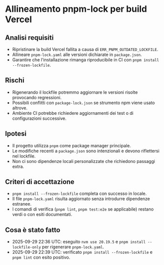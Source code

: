 # Allineamento pnpm-lock per build Vercel

## Analisi requisiti
- Ripristinare la build Vercel fallita a causa di `ERR_PNPM_OUTDATED_LOCKFILE`.
- Allineare `pnpm-lock.yaml` alle versioni dichiarate in `package.json`.
- Garantire che l'installazione rimanga riproducibile in CI con `pnpm install --frozen-lockfile`.

## Rischi
- Rigenerando il lockfile potremmo aggiornare le versioni risolte provocando regressioni.
- Possibili conflitti con `package-lock.json` se strumento npm viene usato altrove.
- Ambiente CI potrebbe richiedere aggiornamenti dei test o di configurazioni successive.

## Ipotesi
- Il progetto utilizza `pnpm` come package manager principale.
- Le modifiche recenti a `package.json` sono intenzionali e devono riflettersi nel lockfile.
- Non ci sono dipendenze locali personalizzate che richiedono passaggi extra.

## Criteri di accettazione
- `pnpm install --frozen-lockfile` completa con successo in locale.
- Il file `pnpm-lock.yaml` risulta aggiornato senza introdurre dipendenze estranee.
- I comandi di verifica (`pnpm lint`, `pnpm test:e2e` se applicabile) restano verdi o con esiti documentati.

## Cosa è stato fatto
- 2025-09-29 22:36 UTC: eseguito `nvm use 20.19.5` e `pnpm install --lockfile-only` per rigenerare `pnpm-lock.yaml`.
- 2025-09-29 22:39 UTC: verificato `pnpm install --frozen-lockfile` e `pnpm lint` con esito positivo.
